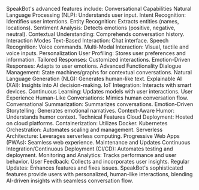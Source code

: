 SpeakBot's advanced features include:
Conversational Capabilities
Natural Language Processing (NLP): Understands user input.
Intent Recognition: Identifies user intentions.
Entity Recognition: Extracts entities (names, locations).
Sentiment Analysis: Detects emotions (positive, negative, neutral).
Contextual Understanding: Comprehends conversation history.
Interaction Modes
Text-Based Interaction: Chat interface.
Speech Recognition: Voice commands.
Multi-Modal Interaction: Visual, tactile and voice inputs.
Personalization
User Profiling: Stores user preferences and information.
Tailored Responses: Customized interactions.
Emotion-Driven Responses: Adapts to user emotions.
Advanced Functionality
Dialogue Management: State machines/graphs for contextual conversations.
Natural Language Generation (NLG): Generates human-like text.
Explainable AI (XAI): Insights into AI decision-making.
IoT Integration: Interacts with smart devices.
Continuous Learning: Updates models with user interactions.
User Experience
Human-Like Conversations: Mimics human conversation flow.
Conversational Summarization: Summarizes conversations.
Emotion-Driven Storytelling: Generates emotional narratives.
Context-Aware Humor: Understands humor context.
Technical Features
Cloud Deployment: Hosted on cloud platforms.
Containerization: Utilizes Docker.
Kubernetes Orchestration: Automates scaling and management.
Serverless Architecture: Leverages serverless computing.
Progressive Web Apps (PWAs): Seamless web experience.
Maintenance and Updates
Continuous Integration/Continuous Deployment (CI/CD): Automates testing and deployment.
Monitoring and Analytics: Tracks performance and user behavior.
User Feedback: Collects and incorporates user insights.
Regular Updates: Enhances features and fixes issues.
SpeakBot's sophisticated features provide users with personalized, human-like interactions, blending AI-driven insights with seamless conversation flow.

